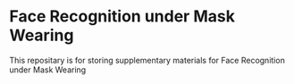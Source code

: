 # Face Recognition under Mask Wearing
This repositary is for storing supplementary materials for Face Recognition under Mask Wearing
